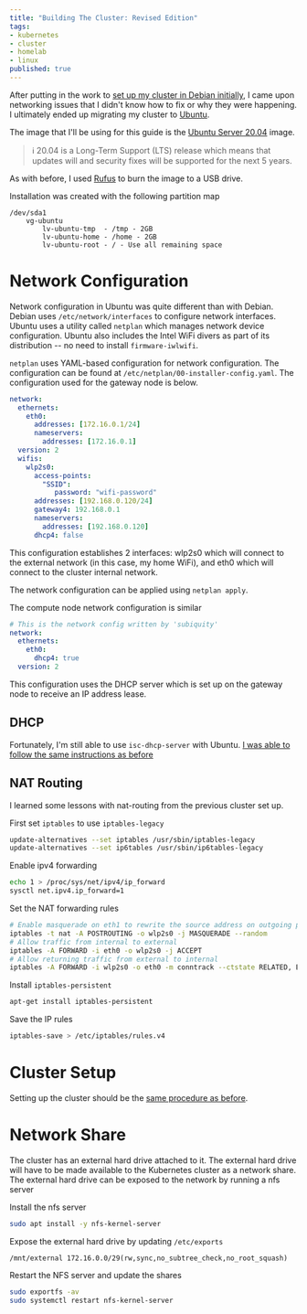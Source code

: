 ```yaml
---
title: "Building The Cluster: Revised Edition"
tags:
- kubernetes
- cluster
- homelab
- linux
published: true
---
```


After putting in the work to
[set up my cluster in Debian initially](https://dev.to/mikeyglitz/building-the-cluster-first-steps-153o),
I came upon networking issues that I didn't know how to fix or why they were happening.
I ultimately ended up migrating my cluster to [Ubuntu](https://ubuntu.com).

The image that I'll be using for this guide is the
[Ubuntu Server 20.04](https://ubuntu.com/download/server)
image.

> ℹ 20.04 is a Long-Term Support (LTS) release which means that
> updates will and security fixes will be supported for the next
> 5 years.

As with before, I used [Rufus](https://rufus.ie) to burn the image to a USB drive.

Installation was created with the following partition map

```text
/dev/sda1
    vg-ubuntu
        lv-ubuntu-tmp  - /tmp - 2GB
        lv-ubuntu-home - /home - 2GB
        lv-ubuntu-root - / - Use all remaining space
```

# Network Configuration

Network configuration in Ubuntu was quite different than with Debian.
Debian uses `/etc/network/interfaces` to configure network interfaces.
Ubuntu uses a utility called `netplan` which manages network device configuration.
Ubuntu also includes the Intel WiFi divers as part of its distribution -- no need to
install `firmware-iwlwifi`.

`netplan` uses YAML-based configuration for network configuration.
The configuration can be found at `/etc/netplan/00-installer-config.yaml`.
The configuration used for the gateway node is below.

```yml
network:
  ethernets:
    eth0:
      addresses: [172.16.0.1/24]
      nameservers:
        addresses: [172.16.0.1]
  version: 2
  wifis:
    wlp2s0:
      access-points:
        "SSID":
           password: "wifi-password"
      addresses: [192.168.0.120/24]
      gateway4: 192.168.0.1
      nameservers:
        addresses: [192.168.0.120]
      dhcp4: false
```

This configuration establishes 2 interfaces: wlp2s0 which will connect
to the external network (in this case, my home WiFi), and eth0 which
will connect to the cluster internal network.

The network configuration can be applied using `netplan apply`.

The compute node network configuration is similar

```yml
# This is the network config written by 'subiquity'
network:
  ethernets:
    eth0:
      dhcp4: true
  version: 2
```

This configuration uses the DHCP server which is set up on the gateway node
to receive an IP address lease.

## DHCP

Fortunately, I'm still able to use `isc-dhcp-server` with Ubuntu.
[I was able to follow the same instructions as before](https://dev.to/mikeyglitz/building-the-cluster-first-steps-153o#dhcp)

## NAT Routing

I learned some lessons with nat-routing from the previous cluster set up.

First set `iptables` to use `iptables-legacy`

```bash
update-alternatives --set iptables /usr/sbin/iptables-legacy
update-alternatives --set ip6tables /usr/sbin/ip6tables-legacy
```

Enable ipv4 forwarding

```bash
echo 1 > /proc/sys/net/ipv4/ip_forward
sysctl net.ipv4.ip_forward=1
```

Set the NAT forwarding rules

```bash
# Enable masquerade on eth1 to rewrite the source address on outgoing packets. If you truly want symmetric NAT, you'll need the --random at the end:
iptables -t nat -A POSTROUTING -o wlp2s0 -j MASQUERADE --random
# Allow traffic from internal to external
iptables -A FORWARD -i eth0 -o wlp2s0 -j ACCEPT
# Allow returning traffic from external to internal
iptables -A FORWARD -i wlp2s0 -o eth0 -m conntrack --ctstate RELATED, ESTABLISHED -j ACCEPT
```

Install `iptables-persistent`

```bash
apt-get install iptables-persistent
```

Save the IP rules

```bash
iptables-save > /etc/iptables/rules.v4
```

# Cluster Setup

Setting up the cluster should be the
[same procedure as before](https://dev.to/mikeyglitz/building-the-cluster-first-steps-153o#cluster-setup).

# Network Share

The cluster has an external hard drive attached to it.
The external hard drive will have to be made available to the Kubernetes cluster as a network share.
The external hard drive can be exposed to the network by running a nfs server

Install the nfs server

```bash
sudo apt install -y nfs-kernel-server
```

Expose the external hard drive by updating `/etc/exports`

```text
/mnt/external 172.16.0.0/29(rw,sync,no_subtree_check,no_root_squash)
```

Restart the NFS server and update the shares
```bash
sudo exportfs -av
sudo systemctl restart nfs-kernel-server
```
